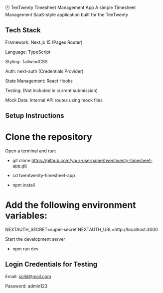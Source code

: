 🕒 TenTwenty Timesheet Management App
A simple Timesheet Management SaaS-style application built for the TenTwenty

## Tech Stack

Framework: Next.js 15 (Pages Router)

Language: TypeScript

Styling: TailwindCSS

Auth: next-auth (Credentials Provider)

State Management: React Hooks

Testing: (Not included in current submission)

Mock Data: Internal API routes using mock files

## Setup Instructions

# Clone the repository
Open a terminal and run:

- git clone https://github.com/your-username/twentwenty-timesheet-app.git
- cd twentwenty-timesheet-app

- npm install

# Add the following environment variables:
NEXTAUTH_SECRET=super-secret
NEXTAUTH_URL=http://localhost:3000

Start the development server
- npm run dev

## Login Credentials for Testing

Email: sohil@mail.com

Password: admin123
